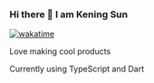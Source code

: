 ### Hi there 👋 I am Kening Sun
[![wakatime](https://wakatime.com/badge/user/f07ad710-354f-4e82-bf60-205ebee44d20.svg)](https://wakatime.com/@f07ad710-354f-4e82-bf60-205ebee44d20)

Love making cool products


Currently using TypeScript and Dart

<!--
**keningsun/keningsun** is a ✨ _special_ ✨ repository because its `README.md` (this file) appears on your GitHub profile.

Here are some ideas to get you started:

- 🔭 I’m currently working on ...
- 🌱 I’m currently learning ...
- 👯 I’m looking to collaborate on ...
- 🤔 I’m looking for help with ...
- 💬 Ask me about ...
- 📫 How to reach me: ...
- 😄 Pronouns: ...
- ⚡ Fun fact: ...
-->


